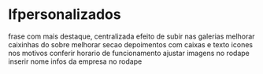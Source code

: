 # lfpersonalizados

frase com mais destaque, centralizada
efeito de subir nas galerias
melhorar caixinhas do sobre
melhorar secao depoimentos com caixas e texto
icones nos motivos
conferir horario de funcionamento
ajustar imagens no rodape
inserir nome infos da empresa no rodape
